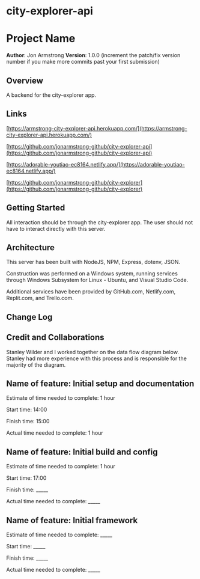 # city-explorer-api

# Project Name

**Author**: Jon Armstrong
**Version**: 1.0.0 (increment the patch/fix version number if you make more commits past your first submission)

## Overview
A backend for the city-explorer app.

## Links
[https://armstrong-city-explorer-api.herokuapp.com/](https://armstrong-city-explorer-api.herokuapp.com/)

[https://github.com/jonarmstrong-github/city-explorer-api](https://github.com/jonarmstrong-github/city-explorer-api)

[https://adorable-youtiao-ec8164.netlify.app/](https://adorable-youtiao-ec8164.netlify.app/)

[https://github.com/jonarmstrong-github/city-explorer](https://github.com/jonarmstrong-github/city-explorer)

## Getting Started
All interaction should be through the city-explorer app.  The user should not have to interact directly with this server.

## Architecture
This server has been built with NodeJS, NPM, Express, dotenv, JSON.

Construction was performed on a Windows system, running services through Windows Subsystem for Linux - Ubuntu, and Visual Studio Code.

Additional services have been provided by GitHub.com, Netlify.com, Replit.com, and Trello.com.

## Change Log
<!-- Use this area to document the iterative changes made to your application as each feature is successfully implemented. Use time stamps. Here's an example:

01-01-2001 4:59pm - Application now has a fully-functional express server, with a GET route for the location resource. -->

## Credit and Collaborations
Stanley Wilder and I worked together on the data flow diagram below. Stanley had more experience with this process and is responsible for the majority of the diagram.

## Name of feature: Initial setup and documentation

Estimate of time needed to complete: 1 hour

Start time: 14:00

Finish time: 15:00

Actual time needed to complete: 1 hour

## Name of feature: Initial build and config

Estimate of time needed to complete: 1 hour

Start time: 17:00

Finish time: _____

Actual time needed to complete: _____

## Name of feature: Initial framework

Estimate of time needed to complete: _____

Start time: _____

Finish time: _____

Actual time needed to complete: _____